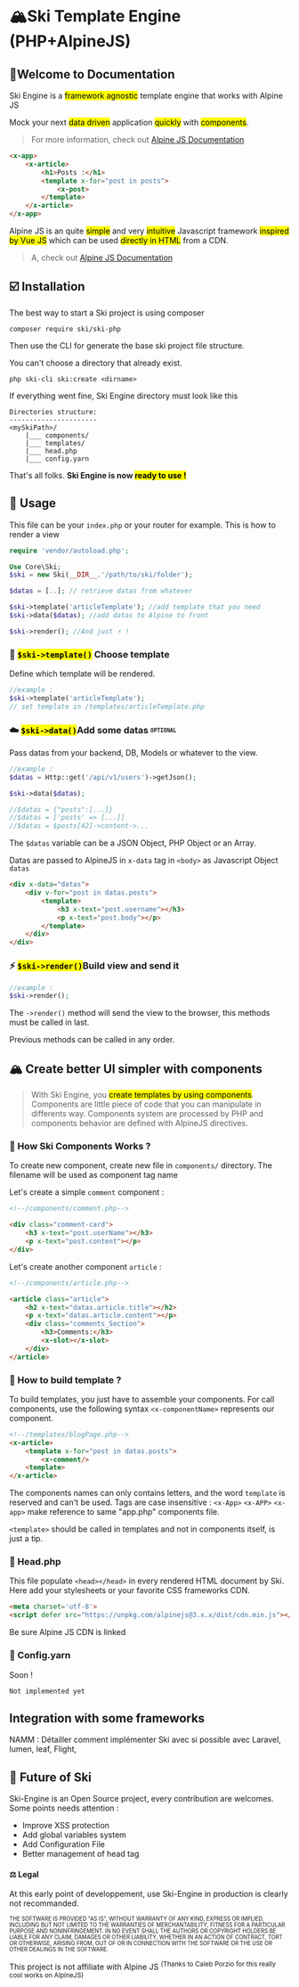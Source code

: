 # 🏔️Ski Template Engine (PHP+AlpineJS)
## 📜Welcome to Documentation
Ski Engine is a <mark>framework agnostic</mark> template engine that works with Alpine JS

Mock your next <mark> data driven</mark> application <mark>quickly</mark> with <mark>components</mark>.

>For more information, check out [Alpine JS Documentation](https://alpinejs.dev)
```html
<x-app>
	<x-article>
		<h1>Posts :</h1>
		<template x-for="post in posts">
			<x-post>
		</template>
	</x-article>
</x-app>
```
Alpine JS is an quite <mark>simple</mark> and very <mark>intuitive</mark> Javascript framework  <mark>inspired by Vue JS</mark> which can be used <mark>directly in HTML</mark> from a CDN.
>A, check out [Alpine JS Documentation](https://alpinejs.dev)
## ☑️ Installation

The best way to start a Ski project is using composer

```console
composer require ski/ski-php
```
Then use the CLI for generate the base ski project file structure.

You can't choose a directory that already exist.
```console
php ski-cli ski:create <dirname>
```
If everything went fine, Ski Engine directory must look like this
```
Directories structure:
----------------------
<mySkiPath>/
	|___ components/
	|___ templates/
	|___ head.php
	|___ config.yarn
```
That's all folks.
<b>Ski Engine is now <mark>ready to use !</mark></b>

## 🔨 Usage

This file can be your `index.php` or your router for example.
This is how to render a view

```php
require 'vendor/autoload.php';

Use Core\Ski;
$ski = new Ski(__DIR__.'/path/to/ski/folder');

$datas = [..]; // retrieve datas from whatever

$ski->template('articleTemplate'); //add template that you need
$ski->data($datas); //add datas to Alpine to front

$ski->render(); //And just ⚡️ !
```
###  📑  <mark>`$ski->template()`</mark> Choose template

Define which template will be rendered.
```php
//example :
$ski->template('articleTemplate');
// set template in /templates/articleTemplate.php
```
### ☁️   <mark>`$ski->data()`</mark>Add some datas <sub><sup>`OPTIONAL`<sup></sub>
Pass datas from your backend, DB, Models or whatever to the view.
```php
//example :
$datas = Http::get('/api/v1/users')->getJson();

$ski->data($datas);

//$datas = {"posts":[...]}
//$datas = ['posts' => [...]]
//$datas = $posts[42]->content->...
```
The `$datas` variable can be a JSON Object, PHP Object or an Array.

Datas are passed to AlpineJS in `x-data` tag in `<body>` as Javascript Object `datas`
```html
<div x-data="datas">
	<div v-for="post in datas.posts">
		<template>
			<h3 x-text="post.username"></h3>
			<p x-text="post.body"></p>
		</template>
	</div>
</div>
```

### ⚡️  <mark>`$ski->render()`</mark>Build view and send it
```php
//example :
$ski->render();
```
The `->render()` method will send the view to the browser, this methods must be called in last.

Previous methods can be called in any order.

## 🏔️ Create better UI simpler with components
> With Ski Engine, you <mark>create templates by using components</mark>.
>  Components are little piece of code that you can manipulate in differents way.
> Components system are processed by PHP and components behavior are defined with AlpineJS directives.

### 🔁 How Ski Components Works ?
To create new component, create new file in `components/` directory.
The filename will be used as component tag name

Let's create a simple `comment` component :
```html
<!--/components/comment.php-->

<div class="comment-card">
	<h3 x-text="post.userName"></h3>
	<p x-text="post.content"></p>
</div>
```
Let's create another component `article` :
```html
<!--/components/article.php-->

<article class="article">
	<h2 x-text="datas.article.title"></h2>
	<p x-text="datas.article.content"></p>
	<div class="comments_Section">
		<h3>Comments:</h3>
		<x-slot></x-slot>
	</div>
</article>
```
### 📑 How to build template ?

To build templates, you just have to assemble your components.
For call components, use the following syntax `<x-componentName>` represents our component.
```html
<!--/templates/blogPage.php-->
<x-article>
	<template x-for="post in datas.posts">
		<x-comment/>
	<template>
</x-article>
```
The components names can only contains letters, and the word `template` is reserved and can't be used.
Tags are case insensitive : `<x-App>` `<x-APP>` `<x-app>` make reference to same "app.php" components file.

`<template>` should be called in templates and not in components itself, is just a tip.

### 🔗 Head.php
This file populate `<head></head>` in every rendered HTML document by Ski.
Here add your stylesheets or your favorite CSS frameworks CDN.
```html
<meta charset='utf-8'>
<script defer src="https://unpkg.com/alpinejs@3.x.x/dist/cdn.min.js"></script>
```
Be sure Alpine JS CDN is linked

### 🧪 Config.yarn
Soon !
```
Not implemented yet
```
## Integration with some frameworks
NAMM : Détailler comment implémenter Ski avec si possible avec Laravel, lumen, leaf, Flight,
## 🔬 Future of Ski

Ski-Engine is an Open Source project, every contribution are welcomes.
Some points needs attention :
- Improve XSS protection
- Add global variables system
- Add Configuration File
- Better management of head tag

#### ⚖️ Legal
At this early point of developpement, use Ski-Engine in production is clearly not recommanded.

<sub><sup>THE SOFTWARE IS PROVIDED "AS IS", WITHOUT WARRANTY OF ANY KIND, EXPRESS OR IMPLIED, INCLUDING BUT NOT LIMITED TO THE WARRANTIES OF MERCHANTABILITY, FITNESS FOR A PARTICULAR PURPOSE AND NONINFRINGEMENT. IN NO EVENT SHALL THE AUTHORS OR COPYRIGHT HOLDERS BE LIABLE FOR ANY CLAIM, DAMAGES OR OTHER LIABILITY, WHETHER IN AN ACTION OF CONTRACT, TORT OR OTHERWISE, ARISING FROM, OUT OF OR IN CONNECTION WITH THE SOFTWARE OR THE USE OR OTHER DEALINGS IN THE SOFTWARE.</sup></sub>

This project is not affiliate with Alpine JS
<sup>(Thanks to Caleb Porzio for this really cool works on AlpineJS)</sup>
